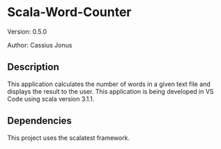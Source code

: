 # Scala-Word-Counter

Version: 0.5.0

Author: Cassius Jonus

## Description

This application calculates the number of words in a given text file and displays
the result to the user. This application is being developed in VS Code using scala version 3.1.1.

## Dependencies

This project uses the scalatest framework.

